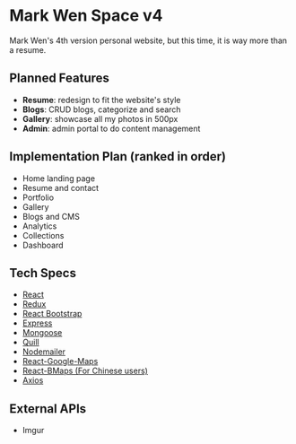 # Mark Wen Space v4
Mark Wen's 4th version personal website, but this time, it is way more than a resume.

## Planned Features

- **Resume**: redesign to fit the website's style
- **Blogs**: CRUD blogs, categorize and search
- **Gallery**: showcase all my photos in 500px
- **Admin**: admin portal to do content management

## Implementation Plan (ranked in order)

- Home landing page
- Resume and contact
- Portfolio
- Gallery
- Blogs and CMS
- Analytics
- Collections
- Dashboard

## Tech Specs

- [React](https://facebook.github.io/react/)
- [Redux](https://github.com/reactjs/redux)
- [React Bootstrap](https://github.com/react-bootstrap/react-bootstrap)
- [Express](http://expressjs.com/)
- [Mongoose](http://mongoosejs.com/)
- [Quill](https://quilljs.com/)
- [Nodemailer](https://nodemailer.com/)
- [React-Google-Maps](https://github.com/tomchentw/react-google-maps)
- [React-BMaps (For Chinese users)](https://github.com/huiyan-fe/react-bmap)
- [Axios](https://github.com/axios/axios)

## External APIs

- Imgur
